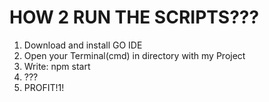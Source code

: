 # HOW 2 RUN THE SCRIPTS???

1. Download and install GO IDE
2. Open your Terminal(cmd) in directory with my Project
3. Write: npm start
4. ???
5. PROFIT!1!
